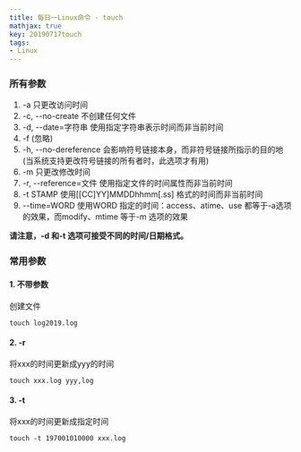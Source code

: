 ```yaml
---
title: 每日一Linux命令 - touch
mathjax: true
key: 20190717touch
tags:
- Linux
---
```

### 所有参数
1. -a 只更改访问时间
2. -c, --no-create	不创建任何文件
3. -d, --date=字符串	使用指定字符串表示时间而非当前时间
4. -f (忽略)
5. -h, --no-dereference	会影响符号链接本身，而非符号链接所指示的目的地(当系统支持更改符号链接的所有者时，此选项才有用)
6. -m 只更改修改时间
7. -r, --reference=文件	使用指定文件的时间属性而非当前时间
8. -t STAMP	使用[[CC]YY]MMDDhhmm[.ss] 格式的时间而非当前时间
9. --time=WORD 使用WORD 指定的时间：access、atime、use 都等于-a选项的效果，而modify、mtime 等于-m 选项的效果

**请注意，-d 和-t 选项可接受不同的时间/日期格式。**

### 常用参数
#### 1. 不带参数
创建文件
```
touch log2019.log
```
#### 2. -r
将xxx的时间更新成yyy的时间
```
touch xxx.log yyy,log
```
#### 3. -t
将xxx的时间更新成指定时间
```
touch -t 197001010000 xxx.log
```